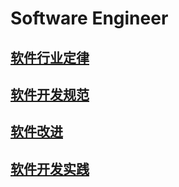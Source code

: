 # Software Engineer


## [软件行业定律](KS-SE-Laws/README.md)
## [软件开发规范](KS-SE-STD/README.md)
## [软件改进](KS-SE-SI/README.md)
## [软件开发实践](KS-SE-DevPractices/README.md)

